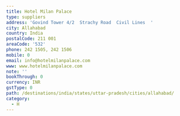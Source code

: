 ```yaml
---
title: Hotel Milan Palace
type: suppliers
address: 'Govind Tower 4/2  Strachy Road  Civil Lines  '
city: Allahabad
country: India
postalCode: 211 001
areaCode: '532'
phone: 242 1505, 242 1506
mobile: 0
email: info@hotelmilanpalace.com
www: www.hotelmilanpalace.com
note: ''
bookThrough: 0
currency: INR
gstType: 0
path: /destinations/india/states/uttar-pradesh/cities/allahabad/
category:
  - H
---
```


